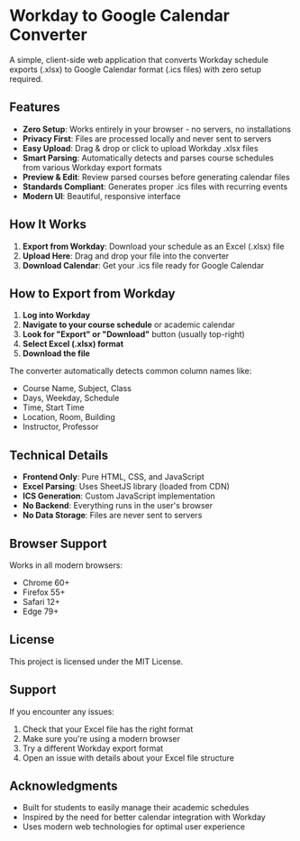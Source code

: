 # Workday to Google Calendar Converter

A simple, client-side web application that converts Workday schedule exports (.xlsx) to Google Calendar format (.ics files) with zero setup required.

## Features

- **Zero Setup**: Works entirely in your browser - no servers, no installations
- **Privacy First**: Files are processed locally and never sent to servers
- **Easy Upload**: Drag & drop or click to upload Workday .xlsx files
- **Smart Parsing**: Automatically detects and parses course schedules from various Workday export formats
- **Preview & Edit**: Review parsed courses before generating calendar files
- **Standards Compliant**: Generates proper .ics files with recurring events
- **Modern UI**: Beautiful, responsive interface

## How It Works

1. **Export from Workday**: Download your schedule as an Excel (.xlsx) file
2. **Upload Here**: Drag and drop your file into the converter
3. **Download Calendar**: Get your .ics file ready for Google Calendar

## How to Export from Workday

1. **Log into Workday**
2. **Navigate to your course schedule** or academic calendar
3. **Look for "Export" or "Download"** button (usually top-right)
4. **Select Excel (.xlsx) format**
5. **Download the file**

The converter automatically detects common column names like:
- Course Name, Subject, Class
- Days, Weekday, Schedule  
- Time, Start Time
- Location, Room, Building
- Instructor, Professor

## Technical Details

- **Frontend Only**: Pure HTML, CSS, and JavaScript
- **Excel Parsing**: Uses SheetJS library (loaded from CDN)
- **ICS Generation**: Custom JavaScript implementation
- **No Backend**: Everything runs in the user's browser
- **No Data Storage**: Files are never sent to servers

## Browser Support

Works in all modern browsers:
- Chrome 60+
- Firefox 55+
- Safari 12+
- Edge 79+

## License

This project is licensed under the MIT License.

## Support

If you encounter any issues:

1. Check that your Excel file has the right format
2. Make sure you're using a modern browser
3. Try a different Workday export format
4. Open an issue with details about your Excel file structure

## Acknowledgments

- Built for students to easily manage their academic schedules
- Inspired by the need for better calendar integration with Workday
- Uses modern web technologies for optimal user experience


